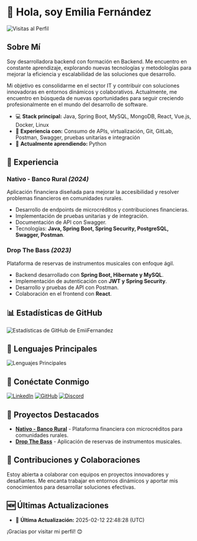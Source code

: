 # 👋 Hola, soy Emilia Fernández

![Visitas al Perfil](https://komarev.com/ghpvc/?username=EmiiFernandez&color=blue)

## Sobre Mí

Soy desarrolladora backend con formación en Backend. Me encuentro en constante aprendizaje, explorando nuevas tecnologías y metodologías para mejorar la eficiencia y escalabilidad de las soluciones que desarrollo.

Mi objetivo es consolidarme en el sector IT y contribuir con soluciones innovadoras en entornos dinámicos y colaborativos. Actualmente, me encuentro en búsqueda de nuevas oportunidades para seguir creciendo profesionalmente en el mundo del desarrollo de software.

- 💻 **Stack principal:** Java, Spring Boot, MySQL, MongoDB, React, Vue.js, Docker, Linux
- 🚀 **Experiencia con:** Consumo de APIs, virtualización, Git, GitLab, Postman, Swagger, pruebas unitarias e integración
- 🌱 **Actualmente aprendiendo:** Python

## 💼 Experiencia

### Nativo - Banco Rural *(2024)*
Aplicación financiera diseñada para mejorar la accesibilidad y resolver problemas financieros en comunidades rurales.
- Desarrollo de endpoints de microcréditos y contribuciones financieras.
- Implementación de pruebas unitarias y de integración.
- Documentación de API con Swagger.
- Tecnologías: **Java, Spring Boot, Spring Security, PostgreSQL, Swagger, Postman**.

### Drop The Bass *(2023)*
Plataforma de reservas de instrumentos musicales con enfoque ágil.
- Backend desarrollado con **Spring Boot, Hibernate y MySQL**.
- Implementación de autenticación con **JWT y Spring Security**.
- Desarrollo y pruebas de API con Postman.
- Colaboración en el frontend con **React**.

## 📊 Estadísticas de GitHub

![Estadísticas de GitHub de EmiiFernandez](https://github-readme-stats.vercel.app/api?username=EmiiFernandez&show_icons=true&theme=radical&hide_title=true)

## 🌟 Lenguajes Principales

![Lenguajes Principales](https://github-readme-stats.vercel.app/api/top-langs/?username=EmiiFernandez&layout=compact&theme=radical&hide_title=true)

## 🔗 Conéctate Conmigo

[![LinkedIn](https://img.shields.io/badge/LinkedIn-0A66C2?style=for-the-badge&logo=linkedin&logoColor=white)](https://www.linkedin.com/in/emiliafernandez)
[![GitHub](https://img.shields.io/badge/GitHub-171515?style=for-the-badge&logo=github&logoColor=white)](https://github.com/EmiiFernandez)
[![Discord](https://img.shields.io/badge/Discord-7289DA?style=for-the-badge&logo=discord&logoColor=white)]((https://discord.gg/h6Hby66U))

## 🚀 Proyectos Destacados

- [**Nativo - Banco Rural**](https://github.com/EmiiFernandez/nativo) - Plataforma financiera con microcréditos para comunidades rurales.
- [**Drop The Bass**](https://github.com/EmiiFernandez/dropthebass) - Aplicación de reservas de instrumentos musicales.

## 🤝 Contribuciones y Colaboraciones

Estoy abierta a colaborar con equipos en proyectos innovadores y desafiantes. Me encanta trabajar en entornos dinámicos y aportar mis conocimientos para desarrollar soluciones efectivas. 

## 🆕 Últimas Actualizaciones

- 📅 **Última Actualización:** 2025-02-12 22:48:28 (UTC)

¡Gracias por visitar mi perfil! 😊
``` 
